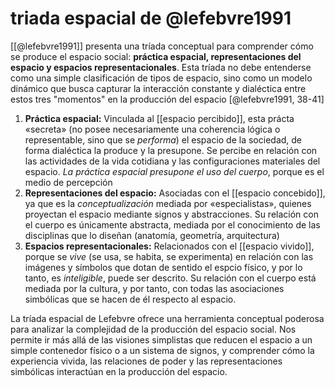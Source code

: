 # triada espacial de @lefebvre1991
[[@lefebvre1991]] presenta una tríada conceptual para comprender cómo se produce el espacio social: **práctica espacial, representaciones del espacio y espacios representacionales**. Esta tríada no debe entenderse como una simple clasificación de tipos de espacio, sino como un modelo dinámico que busca capturar la interacción constante y dialéctica entre estos tres "momentos" en la producción del espacio [@lefebvre1991, 38-41]

1. **Práctica espacial:**
   Vinculada al [[espacio percibido]], esta prácta «secreta» (no posee necesariamente una coherencia lógica o representable, sino que se *performa*) el espacio de la sociedad, de forma dialéctica la produce y la presupone. Se percibe en relación con las actividades de la vida cotidiana y las configuraciones materiales del espacio.
   *La práctica espacial presupone el uso del cuerpo*, porque es el medio de percepción
2. **Representaciones del espacio:**
   Asociadas con el [[espacio concebido]], ya que es la *conceptualización* mediada por «especialistas», quienes proyectan el espacio mediante signos y abstracciones.
   Su relación con el cuerpo es únicamente abstracta, mediada por el conocimiento de las disciplinas que lo diseñan (anatomía, geometría, arquitectura)
3. **Espacios representacionales:**
   Relacionados con el [[espacio vivido]], porque se *vive* (se usa, se habita, se experimenta) en relación con las imágenes y símbolos que dotan de sentido el espcio físico, y por lo tanto, es *inteligible*, puede ser descrito.
   Su relación con el cuerpo está mediada por la cultura, y por tanto, con todas las asociaciones simbólicas que se hacen de él respecto al espacio.

La tríada espacial de Lefebvre ofrece una herramienta conceptual poderosa para analizar la complejidad de la producción del espacio social. Nos permite ir más allá de las visiones simplistas que reducen el espacio a un simple contenedor físico o a un sistema de signos, y comprender cómo la experiencia vivida, las relaciones de poder y las representaciones simbólicas interactúan en la producción del espacio.
